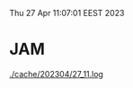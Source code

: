 Thu 27 Apr 11:07:01 EEST 2023
# JAM
<a href='./cache/202304/27_11.log'>./cache/202304/27_11.log</a>
